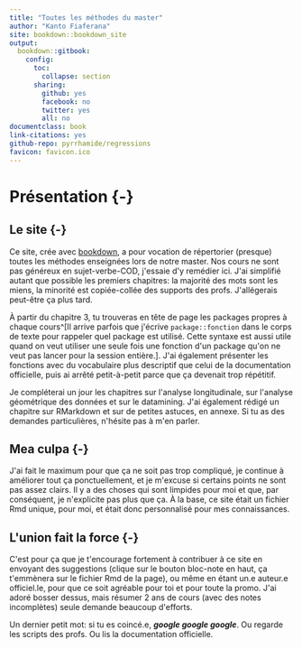 ```yaml
---
title: "Toutes les méthodes du master"
author: "Kanto Fiaferana"
site: bookdown::bookdown_site
output: 
  bookdown::gitbook:
    config:
      toc:
        collapse: section
      sharing:
        github: yes
        facebook: no
        twitter: yes
        all: no
documentclass: book
link-citations: yes
github-repo: pyrrhamide/regressions
favicon: favicon.ico
---
```



# Présentation {-}

## Le site {-}
Ce site, crée avec [bookdown](https://bookdown.org/yihui/bookdown/), a pour vocation de répertorier (presque) toutes les méthodes enseignées lors de notre master. Nos cours ne sont pas généreux en sujet-verbe-COD, j'essaie d'y remédier ici. J'ai simplifié autant que possible les premiers chapitres: la majorité des mots sont les miens, la minorité est copiée-collée des supports des profs. J'allégerais peut-être ça plus tard.

À partir du chapitre 3, tu trouveras en tête de page les packages propres à chaque cours^[Il arrive parfois que j'écrive `package::fonction` dans le corps de texte pour rappeler quel package est utilisé. Cette syntaxe est aussi utile quand on veut utiliser une seule fois une fonction d'un package qu'on ne veut pas lancer pour la session entière.]. J'ai également présenter les fonctions avec du vocabulaire plus descriptif que celui de la documentation officielle, puis ai arrêté petit-à-petit parce que ça devenait trop répétitif.

Je compléterai un jour les chapitres sur l'analyse longitudinale, sur l'analyse géométrique des données et sur le datamining. J'ai également rédigé un chapitre sur RMarkdown et sur de petites astuces, en annexe. Si tu as des demandes particulières, n'hésite pas à m'en parler.

## Mea culpa {-}
J'ai fait le maximum pour que ça ne soit pas trop compliqué, je continue à améliorer tout ça ponctuellement, et je m'excuse si certains points ne sont pas assez clairs. Il y a des choses qui sont limpides pour moi et que, par conséquent, je n'explicite pas plus que ça. À la base, ce site était un fichier Rmd unique, pour moi, et était donc personnalisé pour mes connaissances. 

## L'union fait la force {-}
C'est pour ça que je t'encourage fortement à contribuer à ce site en envoyant des suggestions (clique sur le bouton bloc-note en haut, ça t'emmènera sur le fichier Rmd de la page), ou même en étant un.e auteur.e officiel.le, pour que ce soit agréable pour toi et pour toute la promo. J'ai adoré bosser dessus, mais résumer 2 ans de cours (avec des notes incomplètes) seule demande beaucoup d'efforts.

Un dernier petit mot: si tu es coincé.e, _**google google google**_. Ou regarde les scripts des profs. Ou lis la documentation officielle. 
